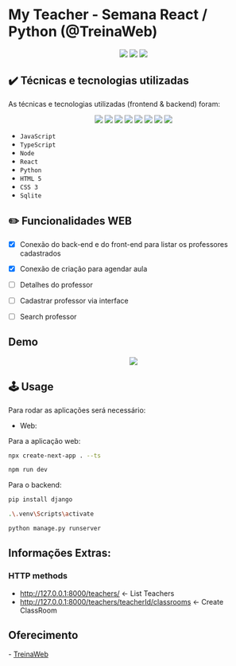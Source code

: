 # My Teacher - Semana React / Python (@TreinaWeb)

<p align="center">
  <img src="https://img.shields.io/static/v1?label=VISUALSTUDIOCODE&message=IDE&color=blue&style=for-the-badge&logo=VISUALSTUDIOCODE">
  <img src="http://img.shields.io/static/v1?label=License&message=MIT&color=green&style=for-the-badge"/>
  <img src="https://img.shields.io/static/v1?label=STATUS&message=EM%20DESENVOLVIMENTO&color=GREEN&style=for-the-badge"/>
</p>

## ✔️ Técnicas e tecnologias utilizadas

As técnicas e tecnologias utilizadas (frontend & backend) foram:

<p align="center">
  <img src="https://img.shields.io/badge/JavaScript-323330?style=for-the-badge&logo=javascript&logoColor=F7DF1E">
  <img src="https://img.shields.io/badge/TypeScript-007ACC?style=for-the-badge&logo=typescript&logoColor=white"/>
  <img src="https://img.shields.io/badge/Node.js-339933?style=for-the-badge&logo=nodedotjs&logoColor=white"/>
  <img src="https://img.shields.io/badge/React-20232A?style=for-the-badge&logo=react&logoColor=61DAFB"/>
  <img src="https://img.shields.io/badge/python-3670A0?style=for-the-badge&logo=python&logoColor=ffdd54"/>
  <img src="https://img.shields.io/badge/HTML5-E34F26?style=for-the-badge&logo=html5&logoColor=white"/>
  <img src="https://img.shields.io/badge/CSS3-1572B6?style=for-the-badge&logo=css3&logoColor=white"/>
  <img src="https://img.shields.io/badge/SQLite-07405E?style=for-the-badge&logo=sqlite&logoColor=white"/>
</p>

- `JavaScript`
- `TypeScript`
- `Node`
- `React`
- `Python`
- `HTML 5`
- `CSS 3`
- `Sqlite`

## ✏️ Funcionalidades WEB
- [X] Conexão do back-end e do front-end para listar os professores cadastrados
- [X] Conexão de criação para agendar aula
- [ ] Detalhes do professor
- [ ] Cadastrar professor via interface
- [ ] Search professor


## Demo
<p align="center">
  <img src="https://github.com/emersonlimas/myteacher/blob/main/frontend/public/assets/tu-my-teacher.gif"/>
</p>

## 🕹️ Usage
Para rodar as aplicações será necessário:
- Web:

Para a aplicação web:
```bash
npx create-next-app . --ts

npm run dev
```

Para o backend:
```bash
pip install django

.\.venv\Scripts\activate

python manage.py runserver
```

## Informações Extras:

### HTTP methods 
- http://127.0.0.1:8000/teachers/ <- List Teachers
- http://127.0.0.1:8000/teachers/teacherId/classrooms <- Create ClassRoom

<h2>Oferecimento</h2>
- <a href="https://www.treinaweb.com.br/">TreinaWeb</a>

